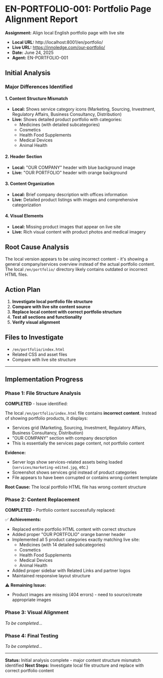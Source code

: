 # EN-PORTFOLIO-001: Portfolio Page Alignment Report

**Assignment:** Align local English portfolio page with live site
- **Local URL:** http://localhost:8001/en/portfolio/
- **Live URL:** https://innoledge.com/our-portfolio/
- **Date:** June 24, 2025
- **Agent:** EN-PORTFOLIO-001

## Initial Analysis

### Major Differences Identified

#### 1. **Content Structure Mismatch**
- **Local:** Shows service category icons (Marketing, Sourcing, Investment, Regulatory Affairs, Business Consultancy, Distribution)
- **Live:** Shows detailed product portfolio with categories:
  - Medicines (with detailed subcategories)
  - Cosmetics
  - Health Food Supplements
  - Medical Devices
  - Animal Health

#### 2. **Header Section**
- **Local:** "OUR COMPANY" header with blue background image
- **Live:** "OUR PORTFOLIO" header with orange background

#### 3. **Content Organization**
- **Local:** Brief company description with offices information
- **Live:** Detailed product listings with images and comprehensive categorization

#### 4. **Visual Elements**
- **Local:** Missing product images that appear on live site
- **Live:** Rich visual content with product photos and medical imagery

## Root Cause Analysis

The local version appears to be using incorrect content - it's showing a general company/services overview instead of the actual portfolio content. The local `/en/portfolio/` directory likely contains outdated or incorrect HTML files.

## Action Plan

1. **Investigate local portfolio file structure**
2. **Compare with live site content source**
3. **Replace local content with correct portfolio structure**
4. **Test all sections and functionality**
5. **Verify visual alignment**

## Files to Investigate
- `/en/portfolio/index.html`
- Related CSS and asset files
- Compare with live site structure

---

## Implementation Progress

### Phase 1: File Structure Analysis
**COMPLETED** - Issue identified:

The local `/en/portfolio/index.html` file contains **incorrect content**. Instead of showing portfolio products, it displays:
- Services grid (Marketing, Sourcing, Investment, Regulatory Affairs, Business Consultancy, Distribution)
- "OUR COMPANY" section with company description
- This is essentially the services page content, not portfolio content

**Evidence:**
- Server logs show services-related assets being loaded (`services/marketing-edited.jpg`, etc.)
- Screenshot shows services grid instead of product categories
- File appears to have been corrupted or contains wrong content template

**Root Cause:** The local portfolio HTML file has wrong content structure

### Phase 2: Content Replacement
**COMPLETED** - Portfolio content successfully replaced:

✅ **Achievements:**
- Replaced entire portfolio HTML content with correct structure
- Added proper "OUR PORTFOLIO" orange banner header
- Implemented all 5 product categories exactly matching live site:
  - Medicines (with 14 detailed subcategories)
  - Cosmetics
  - Health Food Supplements  
  - Medical Devices
  - Animal Health
- Added proper sidebar with Related Links and partner logos
- Maintained responsive layout structure

⚠️ **Remaining Issue:**
- Product images are missing (404 errors) - need to source/create appropriate images

### Phase 3: Visual Alignment
*To be completed...*

### Phase 4: Final Testing
*To be completed...*

---

**Status:** Initial analysis complete - major content structure mismatch identified
**Next Steps:** Investigate local file structure and replace with correct portfolio content
